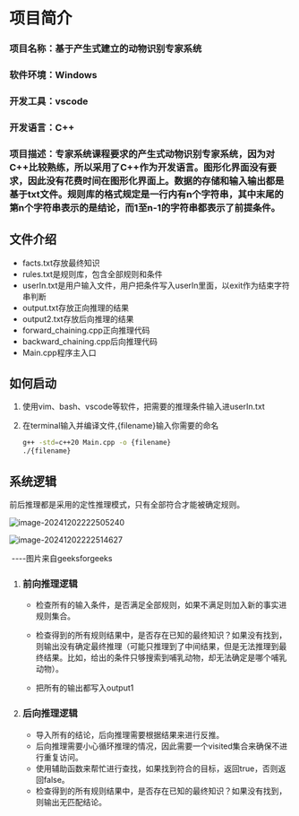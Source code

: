 # 项目简介

### 项目名称：基于产生式建立的动物识别专家系统

### 软件环境：Windows

### 开发工具：vscode

### 开发语言：C++

### 项目描述：专家系统课程要求的产生式动物识别专家系统，因为对C++比较熟练，所以采用了C++作为开发语言。图形化界面没有要求，因此没有花费时间在图形化界面上。数据的存储和输入输出都是基于txt文件。规则库的格式规定是一行内有n个字符串，其中末尾的第n个字符串表示的是结论，而1至n-1的字符串都表示了前提条件。

## 

## 文件介绍

- facts.txt存放最终知识
- rules.txt是规则库，包含全部规则和条件
- userIn.txt是用户输入文件，用户把条件写入userIn里面，以exit作为结束字符串判断
- output.txt存放正向推理的结果
- output2.txt存放后向推理的结果
- forward_chaining.cpp正向推理代码
- backward_chaining.cpp后向推理代码
- Main.cpp程序主入口

## 

## 如何启动

1. 使用vim、bash、vscode等软件，把需要的推理条件输入进userIn.txt

2. 在terminal输入并编译文件,{filename}输入你需要的命名

   ```bash
   g++ -std=c++20 Main.cpp -o {filename}
   ./{filename}
   ```



## 系统逻辑

前后推理都是采用的定性推理模式，只有全部符合才能被确定规则。

![image-20241202222505240](C:\Users\Wart\AppData\Roaming\Typora\typora-user-images\image-20241202222505240.png)

![image-20241202222514627](C:\Users\Wart\AppData\Roaming\Typora\typora-user-images\image-20241202222514627.png)

​																																																				----图片来自geeksforgeeks

1. ### 前向推理逻辑

   - 检查所有的输入条件，是否满足全部规则，如果不满足则加入新的事实进规则集合。

   - 检查得到的所有规则结果中，是否存在已知的最终知识？如果没有找到，则输出没有确定最终推理（可能只推理到了中间结果，但是无法推理到最终结果。比如，给出的条件只够搜索到哺乳动物，却无法确定是哪个哺乳动物）。
   - 把所有的输出都写入output1	

   

2. ### 后向推理逻辑

   - 导入所有的结论，后向推理需要根据结果来进行反推。
   - 后向推理需要小心循环推理的情况，因此需要一个visited集合来确保不进行重复访问。
   - 使用辅助函数来帮忙进行查找，如果找到符合的目标，返回true，否则返回false。
   - 检查得到的所有规则结果中，是否存在已知的最终知识？如果没有找到，则输出无匹配结论。
